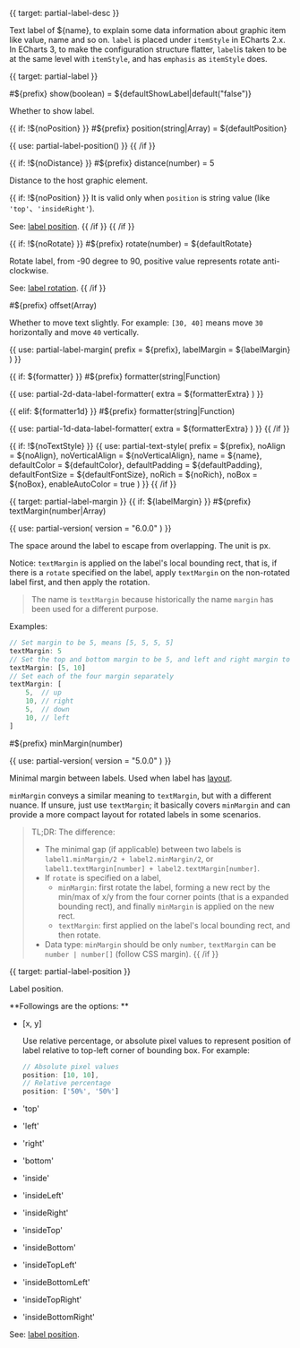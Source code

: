 
{{ target: partial-label-desc }}

Text label of ${name}, to explain some data information about graphic item like value, name and so on. `label` is placed under `itemStyle` in ECharts 2.x. In ECharts 3, to make the configuration structure flatter, `label`is taken to be at the same level with `itemStyle`, and has `emphasis` as `itemStyle` does.



{{ target: partial-label }}

#${prefix} show(boolean) = ${defaultShowLabel|default("false")}

<ExampleUIControlBoolean default="${defaultShowLabel|default(false)}" />

Whether to show label.

{{ if: !${noPosition} }}
#${prefix} position(string|Array) = ${defaultPosition}

<ExampleUIControlEnum options="top,left,right,bottom,inside,insideLeft,insideRight,insideTop,insideBottom,insideTopLeft,insideBottomLeft,insideTopRight,insideBottomRight,outside" />

{{ use: partial-label-position() }}
{{ /if }}

{{ if: !${noDistance} }}
#${prefix} distance(number) = 5

<ExampleUIControlNumber default="5" min="0" step="0.5" />

Distance to the host graphic element.

{{ if: !${noPosition} }}
It is valid only when `position` is string value (like `'top'`、`'insideRight'`).

See: [label position](${galleryEditorPath}doc-example/label-position).
{{ /if }}
{{ /if }}

{{ if: !${noRotate} }}
#${prefix} rotate(number) = ${defaultRotate}

<ExampleUIControlAngle default="${defaultRotate|default(0)}" min="-90" max="90" step="1" />

Rotate label, from -90 degree to 90, positive value represents rotate anti-clockwise.

See: [label rotation](${galleryEditorPath}bar-label-rotation).
{{ /if }}

#${prefix} offset(Array)

<ExampleUIControlVector dims="x,y" step="0.5" separate="true" />

Whether to move text slightly. For example: `[30, 40]` means move `30` horizontally and move `40` vertically.

{{ use: partial-label-margin(
    prefix = ${prefix},
    labelMargin = ${labelMargin}
) }}

{{ if: ${formatter} }}
#${prefix} formatter(string|Function)

{{ use: partial-2d-data-label-formatter(
    extra = ${formatterExtra}
) }}

{{ elif: ${formatter1d} }}
#${prefix} formatter(string|Function)

{{ use: partial-1d-data-label-formatter(
    extra = ${formatterExtra}
) }}
{{ /if }}

{{ if: !${noTextStyle} }}
{{ use: partial-text-style(
    prefix = ${prefix},
    noAlign = ${noAlign},
    noVerticalAlign = ${noVerticalAlign},
    name = ${name},
    defaultColor = ${defaultColor},
    defaultPadding = ${defaultPadding},
    defaultFontSize = ${defaultFontSize},
    noRich = ${noRich},
    noBox = ${noBox},
    enableAutoColor = true
) }}
{{ /if }}




{{ target: partial-label-margin }}
{{ if: ${labelMargin} }}
#${prefix} textMargin(number|Array)

{{ use: partial-version(
    version = "6.0.0"
) }}

The space around the label to escape from overlapping. The unit is px.

Notice: `textMargin` is applied on the label's local bounding rect, that is, if there is a `rotate` specified on the label, apply `textMargin` on the non-rotated label first, and then apply the rotation.

> The name is `textMargin` because historically the name `margin` has been used for a different purpose.


Examples:
```ts
// Set margin to be 5, means [5, 5, 5, 5]
textMargin: 5
// Set the top and bottom margin to be 5, and left and right margin to be 10
textMargin: [5, 10]
// Set each of the four margin separately
textMargin: [
    5,  // up
    10, // right
    5,  // down
    10, // left
]
```

#${prefix} minMargin(number)

{{ use: partial-version(
    version = "5.0.0"
) }}

Minimal margin between labels. Used when label has [layout](~series.labelLayout).

`minMargin` conveys a similar meaning to `textMargin`, but with a different nuance. If unsure, just use `textMargin`; it basically covers `minMargin` and can provide a more compact layout for rotated labels in some scenarios.

> TL;DR: The difference:
> + The minimal gap (if applicable) between two labels is `label1.minMargin/2 + label2.minMargin/2`, or `label1.textMargin[number] + label2.textMargin[number]`.
> + If `rotate` is specified on a label,
>     + `minMargin`: first rotate the label, forming a new rect by the min/max of x/y from the four corner points (that is a expanded bounding rect), and finally `minMargin` is applied on the new rect.
>     + `textMargin`: first applied on the label's local bounding rect, and then rotate.
> + Data type: `minMargin` should be only `number`, `textMargin` can be `number | number[]` (follow CSS margin).
{{ /if }}





{{ target: partial-label-position }}

Label position.

**Followings are the options: **

+ [x, y]

    Use relative percentage, or absolute pixel values to represent position of label relative to top-left corner of bounding box.
    For example:
    ```ts
    // Absolute pixel values
    position: [10, 10],
    // Relative percentage
    position: ['50%', '50%']
    ```

+ 'top'
+ 'left'
+ 'right'
+ 'bottom'
+ 'inside'
+ 'insideLeft'
+ 'insideRight'
+ 'insideTop'
+ 'insideBottom'
+ 'insideTopLeft'
+ 'insideBottomLeft'
+ 'insideTopRight'
+ 'insideBottomRight'

See: [label position](${galleryViewPath}doc-example/label-position).

